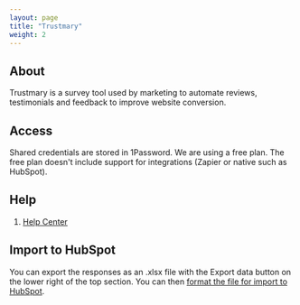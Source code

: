 ```yaml
---
layout: page
title: "Trustmary"
weight: 2
---
```


## About

Trustmary is a survey tool used by marketing to automate reviews, testimonials and feedback to improve website conversion.

## Access

Shared credentials are stored in 1Password. We are using a free plan. The free plan doesn't include support for integrations (Zapier or native such as HubSpot).

## Help

1. [Help Center](https://help.trustmary.com/en/)

## Import to HubSpot

You can export the responses as an .xlsx file with the Export data button on the lower right of the top section. You can then [format the file for import to HubSpot](https://knowledge.hubspot.com/crm-setup/set-up-your-import-file).
